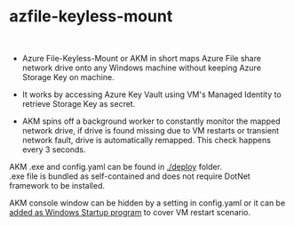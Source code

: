 # azfile-keyless-mount  
<br />

* Azure File-Keyless-Mount or AKM in short maps Azure File share network drive onto any Windows machine without keeping Azure Storage Key on machine.  

* It works by accessing Azure Key Vault using VM's Managed Identity to retrieve Storage Key as secret.  

* AKM spins off a background worker to constantly monitor the mapped network drive, if drive is found missing due to VM restarts or transient network fault,
drive is automatically remapped. This check happens every 3 seconds.  

AKM .exe and config.yaml can be found in [./deploy](https://github.com/weixian-zhang/azfile-keyless-mount/tree/main/deploy) folder.  
.exe file is bundled as self-contained and does not require DotNet framework to be installed.  

AKM console window can be hidden by a setting in config.yaml or it can be [added as Windows Startup program](https://shellgeek.com/startup-folder-path-in-windows-server/) to cover VM restart scenario.
